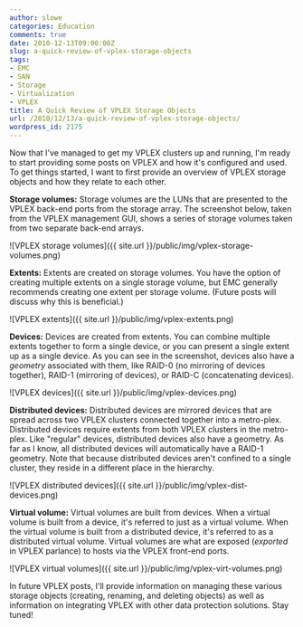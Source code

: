 ```yaml
---
author: slowe
categories: Education
comments: true
date: 2010-12-13T09:00:00Z
slug: a-quick-review-of-vplex-storage-objects
tags:
- EMC
- SAN
- Storage
- Virtualization
- VPLEX
title: A Quick Review of VPLEX Storage Objects
url: /2010/12/13/a-quick-review-of-vplex-storage-objects/
wordpress_id: 2175
---
```


Now that I've managed to get my VPLEX clusters up and running, I'm ready to start providing some posts on VPLEX and how it's configured and used. To get things started, I want to first provide an overview of VPLEX storage objects and how they relate to each other.

**Storage volumes:** Storage volumes are the LUNs that are presented to the VPLEX back-end ports from the storage array. The screenshot below, taken from the VPLEX management GUI, shows a series of storage volumes taken from two separate back-end arrays.

![VPLEX storage volumes]({{ site.url }}/public/img/vplex-storage-volumes.png)

**Extents:** Extents are created on storage volumes. You have the option of creating multiple extents on a single storage volume, but EMC generally recommends creating one extent per storage volume. (Future posts will discuss why this is beneficial.)

![VPLEX extents]({{ site.url }}/public/img/vplex-extents.png)

**Devices:** Devices are created from extents. You can combine multiple extents together to form a single device, or you can present a single extent up as a single device. As you can see in the screenshot, devices also have a _geometry_ associated with them, like RAID-0 (no mirroring of devices together), RAID-1 (mirroring of devices), or RAID-C (concatenating devices).

![VPLEX devices]({{ site.url }}/public/img/vplex-devices.png)

**Distributed devices:** Distributed devices are mirrored devices that are spread across two VPLEX clusters connected together into a metro-plex. Distributed devices require extents from both VPLEX clusters in the metro-plex. Like "regular" devices, distributed devices also have a geometry. As far as I know, all distributed devices will automatically have a RAID-1 geometry. Note that because distributed devices aren't confined to a single cluster, they reside in a different place in the hierarchy.

![VPLEX distributed devices]({{ site.url }}/public/img/vplex-dist-devices.png)

**Virtual volume:** Virtual volumes are built from devices. When a virtual volume is built from a device, it's referred to just as a virtual volume. When the virtual volume is built from a distributed device, it's referred to as a distributed virtual volume. Virtual volumes are what are exposed (_exported_ in VPLEX parlance) to hosts via the VPLEX front-end ports.

![VPLEX virtual volumes]({{ site.url }}/public/img/vplex-virt-volumes.png)

In future VPLEX posts, I'll provide information on managing these various storage objects (creating, renaming, and deleting objects) as well as information on integrating VPLEX with other data protection solutions. Stay tuned!
